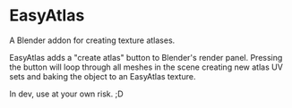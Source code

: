 # EasyAtlas
A Blender addon for creating texture atlases.

EasyAtlas adds a "create atlas" button to Blender's render panel. Pressing the button will loop through all meshes in the scene creating new atlas UV sets and baking the object to an EasyAtlas texture.

In dev, use at your own risk. ;D
